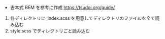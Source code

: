 - 吉本式 BEM を参考に作成
  https://tsudoi.org/guide/

1. 各ディレクトリに\_index.scss を用意してディレクトリのファイルを全て読み込む
2. style.scss でディレクトリごと読み込む
